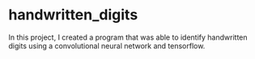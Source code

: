 # handwritten_digits

In this project, I created a program that was able to identify handwritten digits using a convolutional neural network and tensorflow.
